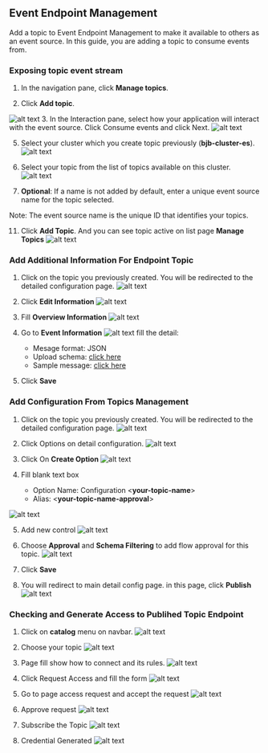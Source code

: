 ## Event Endpoint Management
Add a topic to Event Endpoint Management to make it available to others as an event source. In this guide, you are adding a topic to consume events from.

### Exposing topic event stream

1. In the navigation pane, click **Manage topics**.

2. Click **Add topic**.

![alt text](images/lab-2/1.png)
3. In the Interaction pane, select how your application will interact with the event source. Click Consume events and click Next.
![alt text](images/lab-2/2.png)

5. Select your cluster which you create topic previously (**bjb-cluster-es**).
![alt text](images/lab-2/choose-cluster-lab-2.png)

4. Select your topic from the list of topics available on this cluster.
![alt text](images/lab-2/choose-topic-lab-2.png)

10. **Optional**: If a name is not added by default, enter a unique event source name for the topic selected.

Note: The event source name is the unique ID that identifies your topics.

11. Click **Add Topic**. And you can see topic active on list page **Manage Topics**
![alt text](images/lab-2/active-topics-lab-2.png)

### Add Additional Information For Endpoint Topic
1. Click on the topic you previously created. You will be redirected to the detailed configuration page.
![alt text](images/lab-2/dashboard-detail-config-topic-lab-2.png)

2. Click **Edit Information** 
![alt text](images/lab-2/edit-information-lab-2.png)

3. Fill **Overview Information**
![alt text](images/lab-2/overview-topic-lab-2.png)

4. Go to **Event Information**
![alt text](images/lab-2/event-information-lab-2.png)
fill the detail:
   - Mesage format: JSON
   - Upload schema: [click here](assets/json/promotions.json)
   - Sample message: [click here](assets/json/sample.json)

5. Click **Save**

### Add Configuration From Topics Management

1. Click on the topic you previously created. You will be redirected to the detailed configuration page.
![alt text](images/lab-2/dashboard-detail-config-topic-lab-2.png)

2. Click Options on detail configuration.
![alt text](images/lab-2/click-options-lab-2.png)

3. Click On **Create Option**
![alt text](images/lab-2/click-create-option-lab-2.png)

4. Fill blank text box

    - Option Name: Configuration <**your-topic-name**>
    - Alias: <**your-topic-name-approval**>

![alt text](images/lab-2/filling-option-value-lab-2.png)

5. Add new control 
![alt text](images/lab-2/add-new-control-lab-2.png)

6. Choose **Approval** and **Schema Filtering** to add flow approval for this topic.
![alt text](images/lab-2/choose-approval-lab-2.png)

7. Click **Save**

8. You will redirect to main detail config page. in this page, click **Publish**
![alt text](images/lab-2/publish-endpoint-lab-2.png)

### Checking and Generate Access to Publihed Topic Endpoint

1. Click on **catalog** menu on navbar.
![alt text](images/lab-2/catalog-menu-lab-2.png)

2. Choose your topic
![alt text](images/lab-2/choose-your-topic-lab-2.png)

3. Page fill show how to connect and its rules.
![alt text](images/lab-2/detail-management-topic-lab-2.png)

4. Click Request Access and fill the form
![alt text](images/lab-2/request-access-lab-2.png)

5. Go to page access request and accept the request
![alt text](images/lab-2/access-page-lab-2.png)

6. Approve request
![alt text](images/lab-2/approve-request-access-lab-2.png)

7. Subscribe the Topic
![alt text](images/lab-2/subscribe-approved-topic.png)

8. Credential Generated
![alt text](images/lab-2/credential-generated-lab-2.png)